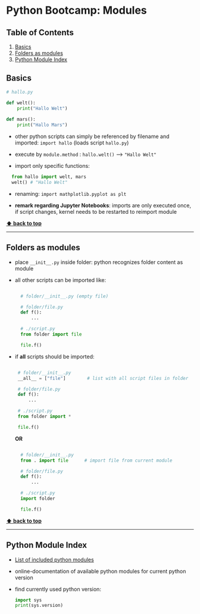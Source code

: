 # Python Bootcamp: Modules

<!-- omit in toc -->
## Table of Contents

1. [Basics](#basics)
2. [Folders as modules](#folders-as-modules)
3. [Python Module Index](#python-module-index)

## Basics

``` Python
# hallo.py

def welt(): 
    print("Hallo Welt")
    
def mars(): 
    print("Hallo Mars")
```

* other python scripts can simply be referenced by filename and imported: `import hallo` (loads script `hallo.py`)
* execute by `module.method` : `hallo.welt()` --> `"Hallo Welt"`

* import only specific functions:

``` Python
  from hallo import welt, mars
  welt() # "Hallo Welt"
```

* renaming: `import mathplotlib.pyplot as plt`

* __remark regarding Jupyter Notebooks__: imports are only executed once, if script changes, kernel needs to be restarted to reimport module

**[⬆ back to top](#table-of-contents)**
___

## Folders as modules

* place `__init__.py` inside folder: python recognizes folder content as module
* all other scripts can be imported like:
  
  ```Python

    # folder/__init__.py (empty file)

    # folder/file.py
    def f():
        ...

    # ./script.py
    from folder import file

    file.f()
  ```

* if __all__ scripts should be imported:

   ```Python

    # folder/__init__.py
    __all__ = ["file"]        # list with all script files in folder

    # folder/file.py
    def f():
        ...

    # ./script.py
    from folder import *

    file.f()
  ```

  __OR__

  ```Python

    # folder/__init__.py
    from . import file      # import file from current module

    # folder/file.py
    def f():
        ...

    # ./script.py
    import folder

    file.f()
  ```

**[⬆ back to top](#table-of-contents)**
___

## Python Module Index

* [List of included python modules](https://docs.python.org/3/py-modindex.html)
* online-documentation of available python modules for current python version


* find currently used python version:
  ```Python
  import sys
  print(sys.version)
```